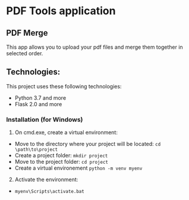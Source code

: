 # PDF Tools application

## PDF Merge
This app allows you to upload your pdf files and merge them together in selected order.

## Technologies:
This project uses these following technologies:
* Python 3.7 and more
* Flask 2.0 and more

### Installation (for Windows)
1. On cmd.exe, create a virtual environment:<br>
* Move to the directory where your project will be located: `cd \path\to\project`
* Create a project folder: `mkdir project`<br>
* Move to the project folder: `cd project`<br>
* Create a virtual environement `python -m venv myenv`<br>

2. Activate the environment:
* `myenv\Scripts\activate.bat  `

